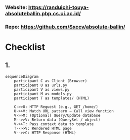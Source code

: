 ### Website: https://randuichi-touya-absoluteballin.pbp.cs.ui.ac.id/
### Repo: https://github.com/Sxccv/absolute-ballin/

# Checklist

## 1. 
```mermaid
sequenceDiagram
    participant C as Client (Browser)
    participant U as urls.py
    participant V as views.py
    participant M as models.py
    participant T as templates/ (HTML)

    C->>U: HTTP Request (e.g., GET /home/)
    U->>V: Match URL pattern → Call view function
    V->>M: (Optional) Query/Update database
    M-->>V: Return data (QuerySet / object)
    V->>T: Pass context data to template
    T-->>V: Rendered HTML page
    V-->>C: HTTP Response (HTML)
```